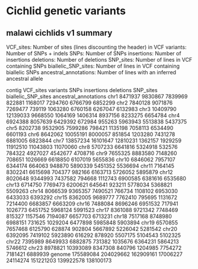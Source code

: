 Cichlid genetic variants
========================

## malawi cichlids v1 summary

VCF_sites: Number of sites (lines discounting the header) in VCF
variants: Number of SNPs + indels
SNPs: Number of SNPs
insertions: Number of insertions
deletions: Number of deletions
SNP_sites: Number of lines in VCF containing SNPs
biallelic_SNP_sites: Number of lines in VCF containing biallelic SNPs
ancestral_annotations: Number of lines with an inferred ancestral allele

contig  VCF_sites  variants   SNPs       insertions  deletions  SNP_sites  biallelic_SNP_sites  ancestral_annotations
chr1    8471937    9830867    7839969    822881      1168017    7294760    6766799              6852299
chr2    7840128    9071876    7269477    739119      1063280    6760158    6267047              6132983
chr3    10409790   12139033   9668550    1064169     1406314    8937156    8233275              6654784
chr4    6924388    8057639    6429392    672984      955263     5963943    5513838              5437375
chr5    8202738    9532905    7599286    798421      1135198    7058113    6534490              6601193
chr6    8642062    10055191   8000057    851854      1203280    7431278    6881005              6823844
chr7    13857234   16101647   12810231   1362157     1929259    11912510   11043803             11070060
chr8    5707233    6641816    5324918    532576      784322     4927027    4542677              4708716
chr9    7655325    8883580    7148260    708651      1026669    6618850    6107019              5655836
chr10   6846062    7957107    6344174    664063      948870     5890339    5451352              5536694
chr11   7164145    8302241    6615698    704377      982166     6163713    5726052              5895879
chr12   8020648    9344993    7437582    794668      1112743    6900585    6381616              6535680
chr13   6714750    7769473    6200621    645641      923211     5778034    5368821              5509263
chr14   8066539    9365357    7490521    766734      1108102    6953030    6433033              6393292
chr15   8362005    9689777    7762410    795695      1131672    7214400    6683857              6663209
chr16   7488084    8696246    6951532    717941      1026773    6451752    5968124              5991523
chr17   8361088    9721342    7748469    815327      1157546    7194087    6657703              6713231
chr18   7517168    8748980    6988151    731625      1029204    6477898    5985848              5903894
chr19   6570855    7657468    6125790    628874      902804     5667892    5226042              5281542
chr20   6392095    7419102    5923890    616292      878920     5507175    5104543              5102325
chr22   7395989    8649933    6882875    731382      1035676    6364231    5864213              5746612
chr23   8978821    10393089   8347308    840796      1204985    7754272    7181421              6889939
genome  175589084  204029662  162909161  17006227    24114274   151221203  139922578            138100173
